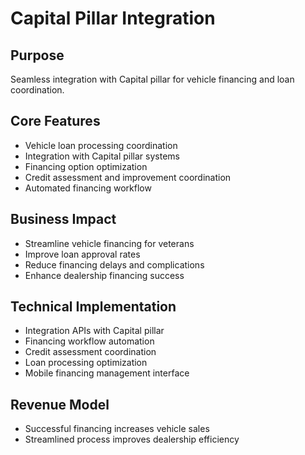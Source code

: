 # Capital Pillar Integration

## Purpose
Seamless integration with Capital pillar for vehicle financing and loan coordination.

## Core Features
- Vehicle loan processing coordination
- Integration with Capital pillar systems
- Financing option optimization
- Credit assessment and improvement coordination
- Automated financing workflow

## Business Impact
- Streamline vehicle financing for veterans
- Improve loan approval rates
- Reduce financing delays and complications
- Enhance dealership financing success

## Technical Implementation
- Integration APIs with Capital pillar
- Financing workflow automation
- Credit assessment coordination
- Loan processing optimization
- Mobile financing management interface

## Revenue Model
- Successful financing increases vehicle sales
- Streamlined process improves dealership efficiency